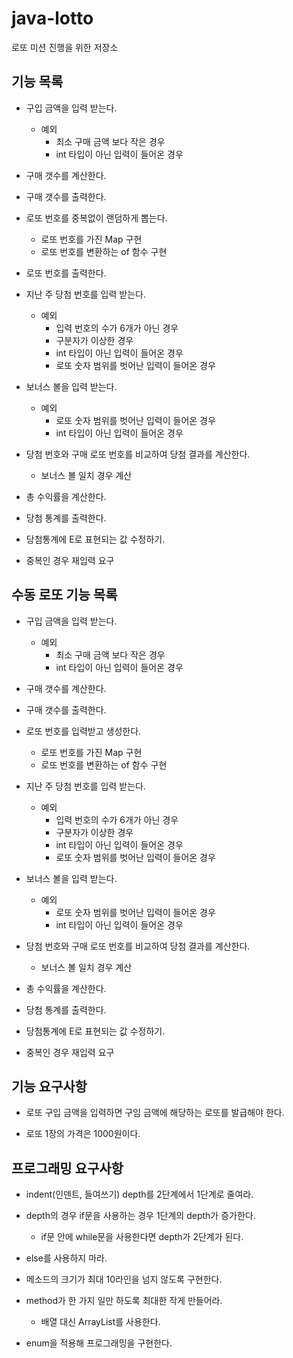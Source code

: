 # java-lotto
로또 미션 진행을 위한 저장소

## 기능 목록
- 구입 금액을 입력 받는다.
    - 예외
        - 최소 구매 금액 보다 작은 경우
        - int 타입이 아닌 입력이 들어온 경우
        
- 구매 갯수를 계산한다.
        
- 구매 갯수를 출력한다.

- 로또 번호를 중복없이 랜덤하게 뽑는다.
    - 로또 번호를 가진 Map 구현
    - 로또 번호를 변환하는 of 함수 구현

- 로또 번호를 출력한다.

- 지난 주 당첨 번호를 입력 받는다.
    - 예외
        - 입력 번호의 수가 6개가 아닌 경우
        - 구분자가 이상한 경우
        - int 타입이 아닌 입력이 들어온 경우
        - 로또 숫자 범위를 벗어난 입력이 들어온 경우

- 보너스 볼을 입력 받는다.
    - 예외
        - 로또 숫자 범위를 벗어난 입력이 들어온 경우
        - int 타입이 아닌 입력이 들어온 경우

- 당첨 번호와 구매 로또 번호를 비교하여 당첨 결과를 계산한다.
    - 보너스 볼 일치 경우 계산
 
- 총 수익률을 계산한다.
    
- 당첨 통계를 출력한다.

- 당첨통계에 E로 표현되는 값 수정하기.

- 중복인 경우 재입력 요구

## 수동 로또 기능 목록
- 구입 금액을 입력 받는다.
    - 예외
        - 최소 구매 금액 보다 작은 경우
        - int 타입이 아닌 입력이 들어온 경우
        
- 구매 갯수를 계산한다.
        
- 구매 갯수를 출력한다.
    
- 로또 번호를 입력받고 생성한다.
    - 로또 번호를 가진 Map 구현
    - 로또 번호를 변환하는 of 함수 구현

- 지난 주 당첨 번호를 입력 받는다.
    - 예외
        - 입력 번호의 수가 6개가 아닌 경우
        - 구분자가 이상한 경우
        - int 타입이 아닌 입력이 들어온 경우
        - 로또 숫자 범위를 벗어난 입력이 들어온 경우

- 보너스 볼을 입력 받는다.
    - 예외
        - 로또 숫자 범위를 벗어난 입력이 들어온 경우
        - int 타입이 아닌 입력이 들어온 경우

- 당첨 번호와 구매 로또 번호를 비교하여 당첨 결과를 계산한다.
    - 보너스 볼 일치 경우 계산
 
- 총 수익률을 계산한다.
    
- 당첨 통계를 출력한다.

- 당첨통계에 E로 표현되는 값 수정하기.

- 중복인 경우 재입력 요구



## 기능 요구사항

- 로또 구입 금액을 입력하면 구임 금액에 해당하는 로또를 발급해야 한다.

- 로또 1장의 가격은 1000원이다.

## 프로그래밍 요구사항

- indent(인덴트, 들여쓰기) depth를 2단계에서 1단계로 줄여라.

- depth의 경우 if문을 사용하는 경우 1단계의 depth가 증가한다. 
    - if문 안에 while문을 사용한다면 depth가 2단계가 된다.
    
- else를 사용하지 마라.

- 메소드의 크기가 최대 10라인을 넘지 않도록 구현한다.

- method가 한 가지 일만 하도록 최대한 작게 만들어라.
    - 배열 대신 ArrayList를 사용한다.

- enum을 적용해 프로그래밍을 구현한다.